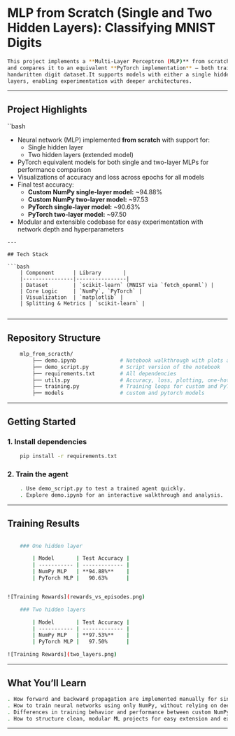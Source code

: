 # MLP from Scratch (Single and Two Hidden Layers): Classifying MNIST Digits

```bash
This project implements a **Multi-Layer Perceptron (MLP)** from scratch using **NumPy**,
and compares it to an equivalent **PyTorch implementation** — both trained on the MNIST
handwritten digit dataset.It supports models with either a single hidden layer or two hidden
layers, enabling experimentation with deeper architectures.

```

---

## Project Highlights

``bash
- Neural network (MLP) implemented **from scratch** with support for:
    - Single hidden layer
    - Two hidden layers (extended model)
- PyTorch equivalent models for both single and two-layer MLPs for performance comparison
- Visualizations of accuracy and loss across epochs for all models
- Final test accuracy:
    - **Custom NumPy single-layer model:** ~94.88%
    - **Custom NumPy two-layer model:** ~97.53
    - **PyTorch single-layer model:** ~90.63%
    - **PyTorch two-layer model:** ~97.50
- Modular and extensible codebase for easy experimentation with network depth and hyperparameters

```
---

## Tech Stack

```bash
    | Component      | Library       |
    |----------------|----------------|
    | Dataset        | `scikit-learn` (MNIST via `fetch_openml`) |
    | Core Logic     | `NumPy`, `PyTorch` |
    | Visualization  | `matplotlib` |
    | Splitting & Metrics | `scikit-learn` |
    
```
---

##  Repository Structure

```bash
    mlp_from_scracth/
        ├── demo.ipynb              # Notebook walkthrough with plots and conclusion
        ├── demo_script.py          # Script version of the notebook
        ├── requirements.txt        # All dependencies
        ├── utils.py                # Accuracy, loss, plotting, one-hot encoding, collate
        ├── training.py             # Training loops for custom and PyTorch models
        ├── models                  # custom and pytorch models

```
---

## Getting Started

### 1. Install dependencies
```bash
    pip install -r requirements.txt
```
### 2. Train the agent
```bash
    . Use demo_script.py to test a trained agent quickly.
    . Explore demo.ipynb for an interactive walkthrough and analysis.

```
---

## Training Results

```bash

    ### One hidden layer

        | Model       | Test Accuracy |
        | ----------- | ------------- |
        | NumPy MLP   | **94.88%**    |
        | PyTorch MLP |   90.63%      |


![Training Rewards](rewards_vs_episodes.png)

    ### Two hidden layers

        | Model       | Test Accuracy |
        | ----------- | ------------- |
        | NumPy MLP   | **97.53%**    |
        | PyTorch MLP |   97.50%      |

![Training Rewards](two_layers.png)

```

---
## What You’ll Learn

```bash
. How forward and backward propagation are implemented manually for single and two-layer MLPs
. How to train neural networks using only NumPy, without relying on deep learning frameworks
. Differences in training behavior and performance between custom NumPy implementations and PyTorch models
. How to structure clean, modular ML projects for easy extension and experimentation with model depth

```
---


